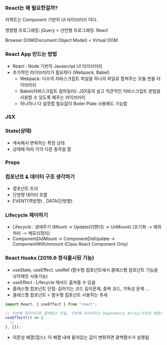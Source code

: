### React는 왜 필요한걸까?

리액트는 Component 기반의 UI 라이브러리 이다.

명령형 프로그래밍: jQuery < 선언형 프로그래밍: React

Browser DOM(Document Object Model) < Virtual DOM

### React App 만드는 방법

- React : Node 기반의 Javascript UI 라이브러리
- 추가적인 라이브러리가 필요하다 (Webpack, Babel)
  - Webpack: 다수의 자바스크립트 파일을 하나의 파일로 합쳐주는 모듈 번들 라이브러리
  - Babel(자바스크립트 컴파일러): JSX등의 쉽고 직관적인 자바스크립트 문법을 사용할 수 있도록 해주는 라이브러리
  - 하나하나 다 설정할 필요없이 Boiler Plate 사용해도 가능함

### JSX

### State(상태)

- 계속해서 변화하는 특정 상태
- 상태에 따라 각각 다른 동작을 함

### Props

### 컴포넌트 & 데이터 구조 생각하기

- 컴포넌트 트리
- 단방향 데이터 흐름
- EVENT(역방향) , DATA(단방향)

### Lifecycle 제어하기

- Lifecycle : 생애주기
  (Mount -> Update(리랜더) -> UnMount)
  (초기화 -> 예외처리 -> 메모리정리)
- ComponentDidMount -> ComponentDidUpdate -> ComponentWillUnmount
  (Class React Component Only)

### React Hooks (2019.6 정식출시된 기능)

- useState, useEffect, useRef
  (함수형 컴포넌트에서 클래스형 컴포넌트 기능을 낚아채듯 사용가능)
- useEffect : Lifecycle 메서드 훔쳐올 수 있음
- 클래스형 컴포넌트 단점: 길어지는 코드 길이문제, 중복 코드, 가독성 문제 ...
- 클래스형 컴포넌트 < 함수형 컴포넌트 사용하는 추세

```jsx
import React, { useEffect } from "react";

// 첫번째 파라미터론 콜백함수 전달, 두번째 파라미터는 Dependency Array(의존성 배열) 전달
useEffect(() => {
  // ...
}, []);
```

- 의존성 배열(뎁스): 이 배열 내에 들어있는 값이 변화하면 콜백함수가 실행됨
